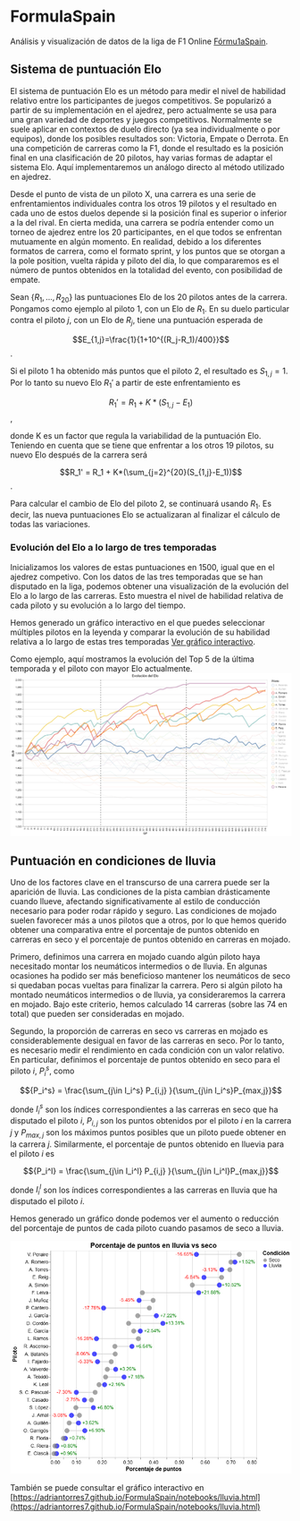 # FormulaSpain

Análisis y visualización de datos de la liga de F1 Online [Fórmu1aSpain](https://formulaspain1.wordpress.com/).

## Sistema de puntuación Elo
El sistema de puntuación Elo es un método para medir el nivel de habilidad relativo entre los participantes de juegos competitivos. Se popularizó a partir de su implementación en el ajedrez, pero actualmente se usa para una gran variedad de deportes y juegos competitivos. Normalmente se suele aplicar en contextos de duelo directo (ya sea individualmente o por equipos), donde los posibles resultados son: Victoria, Empate o Derrota. En una competición de carreras como la F1, donde el resultado es la posición final en una clasificación de 20 pilotos, hay varias formas de adaptar el sistema Elo. Aquí implementaremos un análogo directo al método utilizado en ajedrez. 

Desde el punto de vista de un piloto X, una carrera es una serie de enfrentamientos individuales contra los otros 19 pilotos y el resultado en cada uno de estos duelos depende si la posición final es superior o inferior a la del rival. En cierta medida, una carrera se podría entender como un torneo de ajedrez entre los 20 participantes, en el que todos se enfrentan mutuamente en algún momento. En realidad, debido a los diferentes formatos de carrera, como el formato sprint, y los puntos que se otorgan a la pole position, vuelta rápida y piloto del día, lo que compararemos es el número de puntos obtenidos en la totalidad del evento, con posibilidad de empate.

Sean $\{R_{1},...,R_{20}\}$ las puntuaciones Elo de los 20 pilotos antes de la carrera. Pongamos como ejemplo al piloto $1$, con un Elo de $R_1$. En su duelo particular contra el piloto $j$, con un Elo de $R_j$, tiene una puntuación esperada de

$$E_{1,j}=\frac{1}{1+10^{(R_j-R_1)/400}}$$.

Si el piloto 1 ha obtenido más puntos que el piloto 2, el resultado es $S_{1,j}=1$. Por lo tanto su nuevo Elo $R_1'$ a partir de este enfrentamiento es

$$R_1' = R_1 + K*(S_{1,j}-E_1)$$,

donde K es un factor que regula la variabilidad de la puntuación Elo.
Teniendo en cuenta que se tiene que enfrentar a los otros 19 pilotos, su nuevo Elo después de la carrera será

$$R_1' = R_1 + K*(\sum_{j=2}^{20}(S_{1,j}-E_1))$$.

Para calcular el cambio de Elo del piloto 2, se continuará usando $R_1$. Es decir, las nueva puntuaciones Elo se actualizaran al finalizar el cálculo de todas las variaciones.

### Evolución del Elo a lo largo de tres temporadas
Inicializamos los valores de estas puntuaciones en 1500, igual que en el ajedrez competivo. Con los datos de las tres temporadas que se han disputado en la liga, podemos obtener una visualización de la evolución del Elo a lo largo de las carreras. Esto muestra el nivel de habilidad relativa de cada piloto y su evolución a lo largo del tiempo. 

Hemos generado un gráfico interactivo en el que puedes seleccionar múltiples pilotos en la leyenda y comparar la evolución de su habilidad relativa a lo largo de estas tres temporadas [Ver gráfico interactivo](https://adriantorres7.github.io/FormulaSpain/notebooks/eloTemporadas.html).

Como ejemplo, aquí mostramos la evolución del Top 5 de la última temporada y el piloto con mayor Elo actualmente.
![Evolución del Elo del Top5](notebooks/top5.png)

## Puntuación en condiciones de lluvia
Uno de los factores clave en el transcurso de una carrera puede ser la aparición de lluvia. Las condiciones de la pista cambian drásticamente cuando llueve, afectando significativamente al estilo de conducción necesario para poder rodar rápido y seguro. Las condiciones de mojado suelen favorecer más a unos pilotos que a otros, por lo que hemos querido obtener una comparativa entre el porcentaje de puntos obtenido en carreras en seco y el porcentaje de puntos obtenido en carreras en mojado.

Primero, definimos una carrera en mojado cuando algún piloto haya necesitado montar los neumáticos intermedios o de lluvia. En algunas ocasiones ha podido ser más beneficioso mantener los neumáticos de seco si quedaban pocas vueltas para finalizar la carrera. Pero si algún piloto ha montado neumáticos intermedios o de lluvia, ya consideraremos la carrera en mojado. Bajo este criterio, hemos calculado 14 carreras (sobre las 74 en total) que pueden ser consideradas en mojado.

Segundo, la proporción de carreras en seco vs carreras en mojado es considerablemente desigual en favor de las carreras en seco. Por lo tanto, es necesario medir el rendimiento en cada condición con un valor relativo. En particular, definimos el porcentaje de puntos obtenido en seco para el piloto $i$, ${P_i^s}$, como

$${P_i^s} = \frac{\sum_{j\in I_i^s} P_{i,j} }{\sum_{j\in I_i^s}P_{max,j}}$$

donde $I_i^s$ son los índices correspondientes a las carreras en seco que ha disputado el piloto $i$, $P_{i,j}$ son los puntos obtenidos por el piloto $i$ en la carrera $j$ y $P_{max,j}$ son los máximos puntos posibles que un piloto puede obtener en la carrera $j$. Similarmente, el porcentaje de puntos obtenido en lluevia para el piloto $i$ es

$${P_i^l} = \frac{\sum_{j\in I_i^l} P_{i,j} }{\sum_{j\in I_i^l}P_{max,j}}$$

donde $I_i^l$ son los índices correspondientes a las carreras en lluvia que ha disputado el piloto $i$.

Hemos generado un gráfico donde podemos ver el aumento o reducción del porcentaje de puntos de cada piloto cuando pasamos de seco a lluvia.

![Porcentaje en lluvia](notebooks/lluvia.png)

También se puede consultar el gráfico interactivo en [https://adriantorres7.github.io/FormulaSpain/notebooks/lluvia.html](https://adriantorres7.github.io/FormulaSpain/notebooks/lluvia.html)
